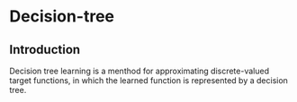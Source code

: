 # Decision-tree

## Introduction
Decision tree learning is a menthod for approximating discrete-valued target functions, in which the learned function is represented by a decision tree.
